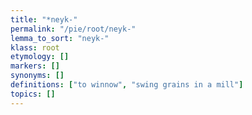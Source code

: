 ```yaml
---
title: "*neyk-"
permalink: "/pie/root/neyk-"
lemma_to_sort: "neyk-"
klass: root
etymology: []
markers: []
synonyms: []
definitions: ["to winnow", "swing grains in a mill"]
topics: []
---
```

